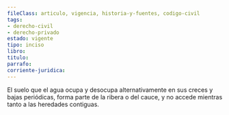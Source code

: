 ```yaml
---
fileClass: articulo, vigencia, historia-y-fuentes, codigo-civil
tags:
- derecho-civil
- derecho-privado
estado: vigente
tipo: inciso
libro:
titulo:
parrafo:
corriente-juridica:
---
```

El suelo que el agua ocupa y desocupa alternativamente en sus creces y bajas periódicas, forma parte de la ribera o del cauce, y no accede mientras tanto a las heredades contiguas.